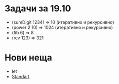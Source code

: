 # Задачи за 19.10
*	(sumDigit 1234) => 10 (итеративно и рекурсивно)
*	(power 2 10) => 1024 (итеративно и рекурсивно)
* 	(fib 6) => 8
* 	(rev 123) => 321

# Нови неща
* let
* [Standart](http://www.schemers.org/Documents/Standards/R5RS/HTML/)